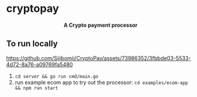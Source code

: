 # cryptopay

<p align="center">
  <strong>A Crypto payment processor</strong>
</p>

## To run locally

https://github.com/Sijibomii/CryptoPay/assets/73986352/3fbbde03-5533-4d72-8a76-a09769fa5480


1. `cd server && go run cmd/main.go`
2. run example ecom app to try out the processor: `cd examples/ecom-app && npm run start`
